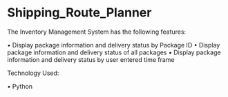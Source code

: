 # Shipping_Route_Planner
The Inventory Management System has the following features:

• Display package information and delivery status by Package ID
• Display package information and delivery status of all packages
• Display package information and delivery status by user entered time frame

Technology Used:

• Python
 
